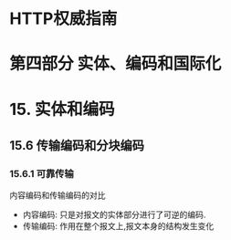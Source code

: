 # HTTP权威指南

# 第四部分 实体、编码和国际化

# 15. 实体和编码

## 15.6 传输编码和分块编码

### 15.6.1 可靠传输

内容编码和传输编码的对比

* 内容编码: 只是对报文的实体部分进行了可逆的编码.
* 传输编码: 作用在整个报文上,报文本身的结构发生变化





